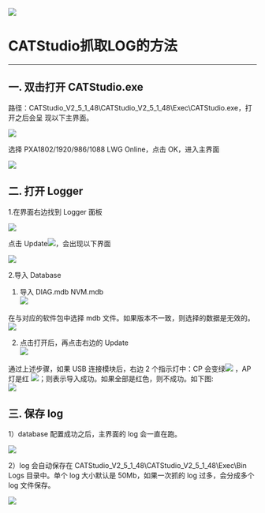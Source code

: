 ![](https://i.imgur.com/Q8Jcei1.png)

# CATStudio抓取LOG的方法
---


## 一. 双击打开 CATStudio.exe
路径：CATStudio_V2_5_1_48\CATStudio_V2_5_1_48\Exec\CATStudio.exe，打开之后会呈  现以下主界面。

![](https://i.imgur.com/aKNZlhC.png)



选择 PXA1802/1920/986/1088 LWG Online，点击 OK，进入主界面

![](https://i.imgur.com/GjyHbBX.png) 

 

## 二. 打开 Logger
1.在界面右边找到 Logger 面板  

![](https://i.imgur.com/whgiwCU.png) 



点击 Update![](https://i.imgur.com/Q1G38C7.png)，会出现以下界面
 
![](https://i.imgur.com/M0xCbsl.png)

2.导入 Database  
1) 导入 DIAG.mdb NVM.mdb   
![](https://i.imgur.com/qUst59B.png)



 
在与对应的软件包中选择 mdb 文件。如果版本不一致，则选择的数据是无效的。
![](https://i.imgur.com/wdsIP1r.png) 

 
 
2) 点击打开后，再点击右边的 Update  
![](https://i.imgur.com/Mtee50U.png)



通过上述步骤，如果 USB 连接模块后，右边 2 个指示灯中：CP 会变绿![](https://i.imgur.com/W7gAJe9.png) ，AP 灯是红 ![](https://i.imgur.com/sUXOv1W.png)；则表示导入成功。如果全部是红色，则不成功。如下图:  
![](https://i.imgur.com/2s8BJgT.png)

  
 
## 三. 保存 log
1）database 配置成功之后，主界面的 log 会一直在跑。

![](https://i.imgur.com/SYluNF3.png)

2）log 会自动保存在 CATStudio_V2_5_1_48\CATStudio_V2_5_1_48\Exec\Bin Logs 目录中。单个 log 大小默认是 50Mb，如果一次抓的 log 过多，会分成多个 log 文件保存。

![](https://i.imgur.com/WcVr0YD.png)
